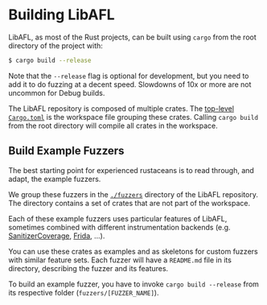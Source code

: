 # Building LibAFL

LibAFL, as most of the Rust projects, can be built using `cargo` from the root directory of the project with:

```sh
$ cargo build --release
```

Note that the `--release` flag is optional for development, but you need to add it to do fuzzing at a decent speed.
Slowdowns of 10x or more are not uncommon for Debug builds.

The LibAFL repository is composed of multiple crates.
The [top-level `Cargo.toml`](https://github.com/AFLplusplus/LibAFL/blob/main/Cargo.toml) is the workspace file grouping these crates.
Calling `cargo build` from the root directory will compile all crates in the workspace.

## Build Example Fuzzers

The best starting point for experienced rustaceans is to read through, and adapt, the example fuzzers.

We group these fuzzers in the [`./fuzzers`](https://github.com/AFLplusplus/LibAFL/tree/main/fuzzers) directory of the LibAFL repository.
The directory contains a set of crates that are not part of the workspace.

Each of these example fuzzers uses particular features of LibAFL, sometimes combined with different instrumentation backends (e.g. [SanitizerCoverage](https://clang.llvm.org/docs/SanitizerCoverage.html), [Frida](https://frida.re/), ...).

You can use these crates as examples and as skeletons for custom fuzzers with similar feature sets.
Each fuzzer will have a `README.md` file in its directory, describing the fuzzer and its features.

To build an example fuzzer, you have to invoke `cargo build --release` from its respective folder (`fuzzers/[FUZZER_NAME]`).
